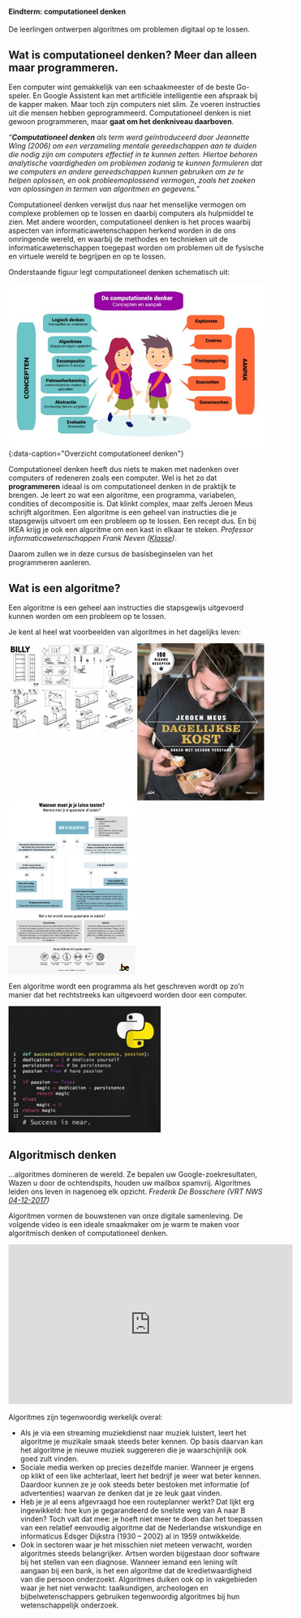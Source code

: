 <div class="callout callout-info">
  <h4>Eindterm: computationeel denken</h4>
  <p>De leerlingen ontwerpen algoritmes om problemen digitaal op te lossen. </p>
</div>

## Wat is computationeel denken? Meer dan alleen maar programmeren.
Een computer wint gemakkelijk van een schaakmeester of de beste Go-speler. En Google Assistent kan met artificiële intelligentie een afspraak bij de kapper maken. 
Maar toch zijn computers niet slim. Ze voeren instructies uit die mensen hebben geprogrammeerd. Computationeel denken is niet gewoon programmeren, maar **gaat om het denkniveau daarboven**. 

<div class="callout callout-info">
  <p><i>“<b>Computationeel denken</b> als term werd geïntroduceerd door Jeannette Wing (2006) om een verzameling mentale gereedschappen aan te duiden die nodig zijn om computers effectief in te kunnen zetten. Hiertoe behoren analytische vaardigheden om problemen zodanig te kunnen formuleren dat we computers en andere gereedschappen kunnen gebruiken om ze te helpen oplossen, en ook probleemoplossend vermogen, zoals het zoeken van oplossingen in termen van algoritmen en gegevens.”</i> </p>
</div>

Computationeel denken verwijst dus naar het menselijke vermogen om complexe problemen op te lossen en daarbij computers als hulpmiddel te zien. Met andere woorden, computationeel denken is het proces waarbij aspecten van informaticawetenschappen herkend worden in de ons omringende wereld, en waarbij de methodes en technieken uit de informaticawetenschappen toegepast worden om problemen uit de fysische en virtuele wereld te begrijpen en op te lossen. 

Onderstaande figuur legt computationeel denken schematisch uit:

![Overzicht computationeel denken](media/vertaling_barefoot.jpg){:data-caption="Overzicht computationeel denken"}

Computationeel denken heeft dus niets te maken met nadenken over computers of redeneren zoals een computer. Wel is het zo dat **programmeren** ideaal is om computationeel denken in de praktijk te brengen. Je leert zo wat een algoritme, een programma, variabelen, condities of decompositie is. Dat klinkt complex, maar zelfs Jeroen Meus schrijft algoritmen. Een algoritme is een geheel van instructies die je stapsgewijs uitvoert om een probleem op te lossen. Een recept dus. En bij IKEA krijg je ook een algoritme om een kast in elkaar te steken. <i>Professor informaticawetenschappen Frank Neven (<a href="[https://www.vrt.be/vrtnws/nl/2017/12/04/opinie-frederik-de-bosschere-algoritmes/](https://www.klasse.be/213656/kunnen-jouw-leerlingen-al-computationeel-denken/)">Klasse</a>)</i>.

Daarom zullen we in deze cursus de basisbeginselen van het programmeren aanleren.


## Wat is een algoritme?

<div class="callout callout-danger">
  <p>Een algoritme is een geheel aan instructies die stapsgewijs uitgevoerd kunnen worden om een probleem op te lossen.</p>
</div>

Je kent al heel wat voorbeelden van algoritmes in het dagelijks leven:

<div class="dodona-centered-group">
  <img src="media/algoritme_billy.jpg" align="top" width="250px" data-caption="Algoritme: Billy boekenkast van IKEA" />
  <img src="media/algoritme_dagelijksekost.jpg" align="top" width="250px" data-caption="Algoritme: Kookboek Dagelijkse Kost van Jeroen Meus" />
  <img src="media/algoritme_flowchartcorona.jpg" align="top" width="250px" data-caption="Algoritme: Wanneer moet je je laten testen op corona?"/>
</div>

Een algoritme wordt een programma als het geschreven wordt op zo’n manier dat het rechtstreeks kan uitgevoerd worden door een computer.

<img src="media/algoritme_funnypython.jpg" width="300px" data-caption="Python programma" />

## Algoritmisch denken

<div class="callout callout-info">
  <p>...algoritmes domineren de wereld. Ze bepalen uw Google-zoekresultaten, Wazen u door de ochtendspits, houden uw mailbox spamvrij. Algoritmes leiden ons leven in nagenoeg elk opzicht. <i>Frederik De Bosschere (VRT NWS  <a href="https://www.vrt.be/vrtnws/nl/2017/12/04/opinie-frederik-de-bosschere-algoritmes/">04-12-2017</a>)</i></p>
</div>
  
Algoritmen vormen de bouwstenen van onze digitale samenleving. De volgende video is een ideale smaakmaker om je warm te maken voor algoritmisch denken of computationeel denken.

<div align="center">
<iframe width="560" height="315" src="https://www.youtube.com/embed/nKIu9yen5nc" title="YouTube video player" frameborder="0" allow="accelerometer; autoplay; clipboard-write; encrypted-media; gyroscope; picture-in-picture" allowfullscreen></iframe>
</div>

Algoritmes zijn tegenwoordig werkelijk overal:
* Als je via een streaming muziekdienst naar muziek luistert, leert het algoritme je muzikale smaak steeds beter kennen. Op basis daarvan kan het algoritme je nieuwe muziek suggereren die je waarschijnlijk ook goed zult vinden.
* Sociale media werken op precies dezelfde manier. Wanneer je ergens op klikt of een like achterlaat, leert het bedrijf je weer wat beter kennen. Daardoor kunnen ze je ook steeds beter bestoken met informatie (of advertenties) waarvan ze denken dat je ze leuk gaat vinden.
* Heb je je al eens afgevraagd hoe een routeplanner werkt? Dat lijkt erg ingewikkeld: hoe kun je gegarandeerd de snelste weg van A naar B vinden? Toch valt dat mee: je hoeft niet meer te doen dan het toepassen van een relatief eenvoudig algoritme dat de Nederlandse wiskundige en informaticus Edsger Dijkstra (1930 – 2002) al in 1959 ontwikkelde.
* Ook in sectoren waar je het misschien niet meteen verwacht, worden algoritmes steeds belangrijker. Artsen worden bijgestaan door software bij het stellen van een diagnose. Wanneer iemand een lening wilt aangaan bij een bank, is het een algoritme dat de kredietwaardigheid van die persoon onderzoekt. Algoritmes duiken ook op in vakgebieden waar je het niet verwacht: taalkundigen, archeologen en bijbelwetenschappers gebruiken tegenwoordig algoritmes bij hun wetenschappelijk onderzoek.
